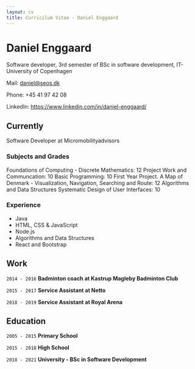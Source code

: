 ```yaml
---
layout: cv
title: Curricilum Vitae - Daniel Enggaard
---
```

# Daniel Enggaard
Software developer, 3rd semester of BSc in software development, IT-University of Copenhagen

Mail: daniel@seos.dk

Phone: +45 41 97 42 08

LinkedIn: https://www.linkedin.com/in/daniel-enggaard/

## Currently

Software Developer at Micromobilityadvisors


### Subjects and Grades

Foundations of Computing - Discrete Mathematics: 12
Project Work and Communcation: 10
Basic Programming: 10
First Year Project. A Map of Denmark - Visualization, Navigation, Searching and Route: 12
Algorithms and Data Structures
Systematic Design of User Interfaces: 10


### Experience

- Java
- HTML, CSS & JavaScript
- Node.js
- Algorithms and Data Structures
- React and Bootstrap

## Work

`2014 - 2016`
__Badminton coach at Kastrup Magleby Badminton Club__

`2015 - 2017`
__Service Assistant at Netto__



`2018 - 2019`
__Service Assistant at Royal Arena__


## Education

`2005 - 2015`
__Primary School__

`2015 - 2018`
__High School__

`2018 - 2021`
__University - BSc in Software Development__

